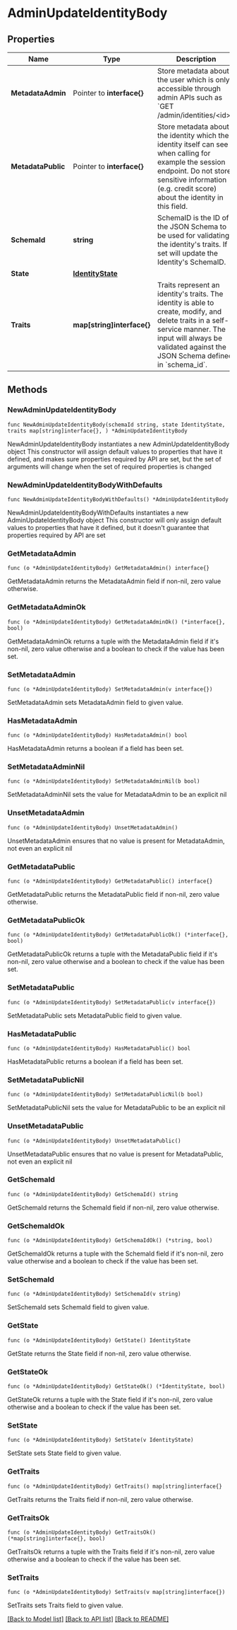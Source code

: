 # AdminUpdateIdentityBody

## Properties

Name | Type | Description | Notes
------------ | ------------- | ------------- | -------------
**MetadataAdmin** | Pointer to **interface{}** | Store metadata about the user which is only accessible through admin APIs such as &#x60;GET /admin/identities/&lt;id&gt;&#x60;. | [optional] 
**MetadataPublic** | Pointer to **interface{}** | Store metadata about the identity which the identity itself can see when calling for example the session endpoint. Do not store sensitive information (e.g. credit score) about the identity in this field. | [optional] 
**SchemaId** | **string** | SchemaID is the ID of the JSON Schema to be used for validating the identity&#39;s traits. If set will update the Identity&#39;s SchemaID. | 
**State** | [**IdentityState**](IdentityState.md) |  | 
**Traits** | **map[string]interface{}** | Traits represent an identity&#39;s traits. The identity is able to create, modify, and delete traits in a self-service manner. The input will always be validated against the JSON Schema defined in &#x60;schema_id&#x60;. | 

## Methods

### NewAdminUpdateIdentityBody

`func NewAdminUpdateIdentityBody(schemaId string, state IdentityState, traits map[string]interface{}, ) *AdminUpdateIdentityBody`

NewAdminUpdateIdentityBody instantiates a new AdminUpdateIdentityBody object
This constructor will assign default values to properties that have it defined,
and makes sure properties required by API are set, but the set of arguments
will change when the set of required properties is changed

### NewAdminUpdateIdentityBodyWithDefaults

`func NewAdminUpdateIdentityBodyWithDefaults() *AdminUpdateIdentityBody`

NewAdminUpdateIdentityBodyWithDefaults instantiates a new AdminUpdateIdentityBody object
This constructor will only assign default values to properties that have it defined,
but it doesn't guarantee that properties required by API are set

### GetMetadataAdmin

`func (o *AdminUpdateIdentityBody) GetMetadataAdmin() interface{}`

GetMetadataAdmin returns the MetadataAdmin field if non-nil, zero value otherwise.

### GetMetadataAdminOk

`func (o *AdminUpdateIdentityBody) GetMetadataAdminOk() (*interface{}, bool)`

GetMetadataAdminOk returns a tuple with the MetadataAdmin field if it's non-nil, zero value otherwise
and a boolean to check if the value has been set.

### SetMetadataAdmin

`func (o *AdminUpdateIdentityBody) SetMetadataAdmin(v interface{})`

SetMetadataAdmin sets MetadataAdmin field to given value.

### HasMetadataAdmin

`func (o *AdminUpdateIdentityBody) HasMetadataAdmin() bool`

HasMetadataAdmin returns a boolean if a field has been set.

### SetMetadataAdminNil

`func (o *AdminUpdateIdentityBody) SetMetadataAdminNil(b bool)`

 SetMetadataAdminNil sets the value for MetadataAdmin to be an explicit nil

### UnsetMetadataAdmin
`func (o *AdminUpdateIdentityBody) UnsetMetadataAdmin()`

UnsetMetadataAdmin ensures that no value is present for MetadataAdmin, not even an explicit nil
### GetMetadataPublic

`func (o *AdminUpdateIdentityBody) GetMetadataPublic() interface{}`

GetMetadataPublic returns the MetadataPublic field if non-nil, zero value otherwise.

### GetMetadataPublicOk

`func (o *AdminUpdateIdentityBody) GetMetadataPublicOk() (*interface{}, bool)`

GetMetadataPublicOk returns a tuple with the MetadataPublic field if it's non-nil, zero value otherwise
and a boolean to check if the value has been set.

### SetMetadataPublic

`func (o *AdminUpdateIdentityBody) SetMetadataPublic(v interface{})`

SetMetadataPublic sets MetadataPublic field to given value.

### HasMetadataPublic

`func (o *AdminUpdateIdentityBody) HasMetadataPublic() bool`

HasMetadataPublic returns a boolean if a field has been set.

### SetMetadataPublicNil

`func (o *AdminUpdateIdentityBody) SetMetadataPublicNil(b bool)`

 SetMetadataPublicNil sets the value for MetadataPublic to be an explicit nil

### UnsetMetadataPublic
`func (o *AdminUpdateIdentityBody) UnsetMetadataPublic()`

UnsetMetadataPublic ensures that no value is present for MetadataPublic, not even an explicit nil
### GetSchemaId

`func (o *AdminUpdateIdentityBody) GetSchemaId() string`

GetSchemaId returns the SchemaId field if non-nil, zero value otherwise.

### GetSchemaIdOk

`func (o *AdminUpdateIdentityBody) GetSchemaIdOk() (*string, bool)`

GetSchemaIdOk returns a tuple with the SchemaId field if it's non-nil, zero value otherwise
and a boolean to check if the value has been set.

### SetSchemaId

`func (o *AdminUpdateIdentityBody) SetSchemaId(v string)`

SetSchemaId sets SchemaId field to given value.


### GetState

`func (o *AdminUpdateIdentityBody) GetState() IdentityState`

GetState returns the State field if non-nil, zero value otherwise.

### GetStateOk

`func (o *AdminUpdateIdentityBody) GetStateOk() (*IdentityState, bool)`

GetStateOk returns a tuple with the State field if it's non-nil, zero value otherwise
and a boolean to check if the value has been set.

### SetState

`func (o *AdminUpdateIdentityBody) SetState(v IdentityState)`

SetState sets State field to given value.


### GetTraits

`func (o *AdminUpdateIdentityBody) GetTraits() map[string]interface{}`

GetTraits returns the Traits field if non-nil, zero value otherwise.

### GetTraitsOk

`func (o *AdminUpdateIdentityBody) GetTraitsOk() (*map[string]interface{}, bool)`

GetTraitsOk returns a tuple with the Traits field if it's non-nil, zero value otherwise
and a boolean to check if the value has been set.

### SetTraits

`func (o *AdminUpdateIdentityBody) SetTraits(v map[string]interface{})`

SetTraits sets Traits field to given value.



[[Back to Model list]](../README.md#documentation-for-models) [[Back to API list]](../README.md#documentation-for-api-endpoints) [[Back to README]](../README.md)


